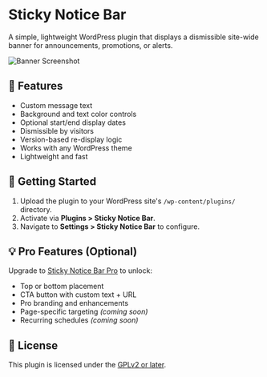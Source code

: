 # Sticky Notice Bar

A simple, lightweight WordPress plugin that displays a dismissible site-wide banner for announcements, promotions, or alerts.

![Banner Screenshot](https://pluginavenue.com/wp-content/uploads/2025/04/sticky-notice-bar-banner.png)

## 🚀 Features

- Custom message text
- Background and text color controls
- Optional start/end display dates
- Dismissible by visitors
- Version-based re-display logic
- Works with any WordPress theme
- Lightweight and fast

## 🔧 Getting Started

1. Upload the plugin to your WordPress site's `/wp-content/plugins/` directory.
2. Activate via **Plugins > Sticky Notice Bar**.
3. Navigate to **Settings > Sticky Notice Bar** to configure.

## 💡 Pro Features (Optional)

Upgrade to [Sticky Notice Bar Pro](https://pluginavenue.com/plugins/sticky-notice-bar-pro) to unlock:

- Top or bottom placement
- CTA button with custom text + URL
- Pro branding and enhancements
- Page-specific targeting _(coming soon)_
- Recurring schedules _(coming soon)_

## 📄 License

This plugin is licensed under the [GPLv2 or later](https://www.gnu.org/licenses/gpl-2.0.html).
